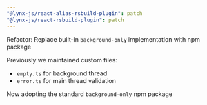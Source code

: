 ```yaml
---
"@lynx-js/react-alias-rsbuild-plugin": patch
"@lynx-js/react-rsbuild-plugin": patch
---
```


Refactor: Replace built-in `background-only` implementation with npm package

Previously we maintained custom files:

- `empty.ts` for background thread
- `error.ts` for main thread validation

Now adopting the standard `background-only` npm package
